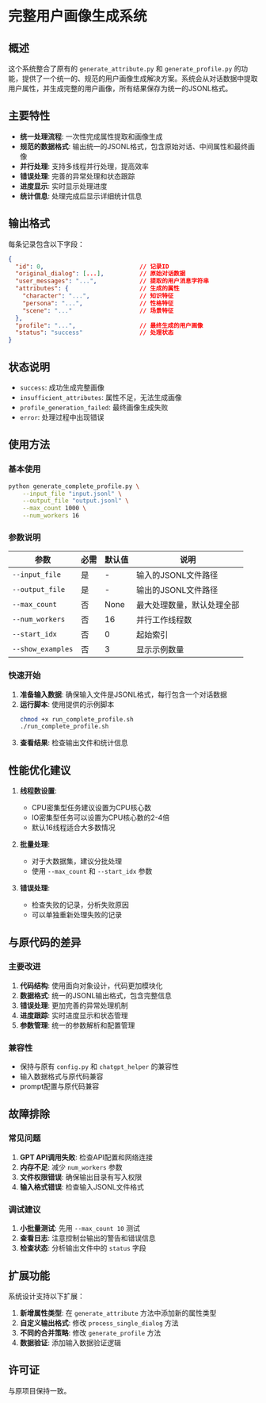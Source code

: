 # 完整用户画像生成系统

## 概述

这个系统整合了原有的 `generate_attribute.py` 和 `generate_profile.py` 的功能，提供了一个统一的、规范的用户画像生成解决方案。系统会从对话数据中提取用户属性，并生成完整的用户画像，所有结果保存为统一的JSONL格式。

## 主要特性

- **统一处理流程**: 一次性完成属性提取和画像生成
- **规范的数据格式**: 输出统一的JSONL格式，包含原始对话、中间属性和最终画像
- **并行处理**: 支持多线程并行处理，提高效率
- **错误处理**: 完善的异常处理和状态跟踪
- **进度显示**: 实时显示处理进度
- **统计信息**: 处理完成后显示详细统计信息

## 输出格式

每条记录包含以下字段：

```json
{
  "id": 0,                           // 记录ID
  "original_dialog": [...],          // 原始对话数据
  "user_messages": "...",            // 提取的用户消息字符串
  "attributes": {                    // 生成的属性
    "character": "...",              // 知识特征
    "persona": "...",                // 性格特征  
    "scene": "..."                   // 场景特征
  },
  "profile": "...",                  // 最终生成的用户画像
  "status": "success"                // 处理状态
}
```

## 状态说明

- `success`: 成功生成完整画像
- `insufficient_attributes`: 属性不足，无法生成画像
- `profile_generation_failed`: 最终画像生成失败
- `error`: 处理过程中出现错误

## 使用方法

### 基本使用

```bash
python generate_complete_profile.py \
    --input_file "input.jsonl" \
    --output_file "output.jsonl" \
    --max_count 1000 \
    --num_workers 16
```

### 参数说明

| 参数 | 必需 | 默认值 | 说明 |
|------|------|--------|------|
| `--input_file` | 是 | - | 输入的JSONL文件路径 |
| `--output_file` | 是 | - | 输出的JSONL文件路径 |
| `--max_count` | 否 | None | 最大处理数量，默认处理全部 |
| `--num_workers` | 否 | 16 | 并行工作线程数 |
| `--start_idx` | 否 | 0 | 起始索引 |
| `--show_examples` | 否 | 3 | 显示示例数量 |

### 快速开始

1. **准备输入数据**: 确保输入文件是JSONL格式，每行包含一个对话数据
2. **运行脚本**: 使用提供的示例脚本
   ```bash
   chmod +x run_complete_profile.sh
   ./run_complete_profile.sh
   ```
3. **查看结果**: 检查输出文件和统计信息

## 性能优化建议

1. **线程数设置**: 
   - CPU密集型任务建议设置为CPU核心数
   - IO密集型任务可以设置为CPU核心数的2-4倍
   - 默认16线程适合大多数情况

2. **批量处理**:
   - 对于大数据集，建议分批处理
   - 使用 `--max_count` 和 `--start_idx` 参数

3. **错误处理**:
   - 检查失败的记录，分析失败原因
   - 可以单独重新处理失败的记录

## 与原代码的差异

### 主要改进

1. **代码结构**: 使用面向对象设计，代码更加模块化
2. **数据格式**: 统一的JSONL输出格式，包含完整信息
3. **错误处理**: 更加完善的异常处理机制
4. **进度跟踪**: 实时进度显示和状态管理
5. **参数管理**: 统一的参数解析和配置管理

### 兼容性

- 保持与原有 `config.py` 和 `chatgpt_helper` 的兼容性
- 输入数据格式与原代码兼容
- prompt配置与原代码兼容

## 故障排除

### 常见问题

1. **GPT API调用失败**: 检查API配置和网络连接
2. **内存不足**: 减少 `num_workers` 参数
3. **文件权限错误**: 确保输出目录有写入权限
4. **输入格式错误**: 检查输入JSONL文件格式

### 调试建议

1. **小批量测试**: 先用 `--max_count 10` 测试
2. **查看日志**: 注意控制台输出的警告和错误信息
3. **检查状态**: 分析输出文件中的 `status` 字段

## 扩展功能

系统设计支持以下扩展：

1. **新增属性类型**: 在 `generate_attribute` 方法中添加新的属性类型
2. **自定义输出格式**: 修改 `process_single_dialog` 方法
3. **不同的合并策略**: 修改 `generate_profile` 方法
4. **数据验证**: 添加输入数据验证逻辑

## 许可证

与原项目保持一致。 